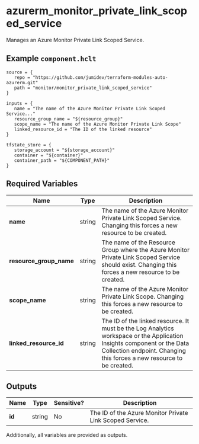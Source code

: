 # azurerm_monitor_private_link_scoped_service

Manages an Azure Monitor Private Link Scoped Service.

## Example `component.hclt`

```hcl
source = {
   repo = "https://github.com/jumidev/terraform-modules-auto-azurerm.git"   
   path = "monitor/monitor_private_link_scoped_service"   
}

inputs = {
   name = "The name of the Azure Monitor Private Link Scoped Service..."   
   resource_group_name = "${resource_group}"   
   scope_name = "The name of the Azure Monitor Private Link Scope"   
   linked_resource_id = "The ID of the linked resource"   
}

tfstate_store = {
   storage_account = "${storage_account}"   
   container = "${container}"   
   container_path = "${COMPONENT_PATH}"   
}

```

## Required Variables

| Name | Type |  Description |
| ---- | --------- |  ----------- |
| **name** | string |  The name of the Azure Monitor Private Link Scoped Service. Changing this forces a new resource to be created. | 
| **resource_group_name** | string |  The name of the Resource Group where the Azure Monitor Private Link Scoped Service should exist. Changing this forces a new resource to be created. | 
| **scope_name** | string |  The name of the Azure Monitor Private Link Scope. Changing this forces a new resource to be created. | 
| **linked_resource_id** | string |  The ID of the linked resource. It must be the Log Analytics workspace or the Application Insights component or the Data Collection endpoint. Changing this forces a new resource to be created. | 



## Outputs

| Name | Type | Sensitive? | Description |
| ---- | ---- | --------- | --------- |
| **id** | string | No  | The ID of the Azure Monitor Private Link Scoped Service. | 

Additionally, all variables are provided as outputs.
